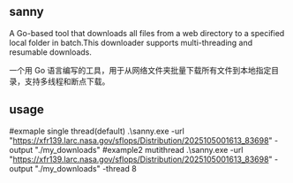 ## sanny
A Go-based tool that downloads all files from a web directory to a specified local folder in batch.This downloader supports multi-threading and resumable downloads.

一个用 Go 语言编写的工具，用于从网络文件夹批量下载所有文件到本地指定目录，支持多线程和断点下载。

## usage
#exmaple
single thread(default)
.\sanny.exe -url "https://xfr139.larc.nasa.gov/sflops/Distribution/2025105001613_83698" -output "./my_downloads" 
#example2
mutithread
.\sanny.exe -url "https://xfr139.larc.nasa.gov/sflops/Distribution/2025105001613_83698" -output "./my_downloads" -thread 8

